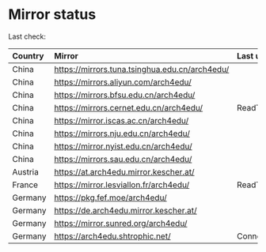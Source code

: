 <script src="./time.js"></script>
# Mirror status
Last check: <script type="text/javascript">localize(1754544866.9105003);</script>

|Country|Mirror|Last update|
|:------|:-----|:----------|
|China|https://mirrors.tuna.tsinghua.edu.cn/arch4edu/|<script type="text/javascript">localize(1754506317);</script>|
|China|https://mirrors.aliyun.com/arch4edu/|<script type="text/javascript">localize(1754506317);</script>|
|China|https://mirrors.bfsu.edu.cn/arch4edu/|<script type="text/javascript">localize(1754506317);</script>|
|China|https://mirrors.cernet.edu.cn/arch4edu/|ReadTimeout|
|China|https://mirror.iscas.ac.cn/arch4edu/|<script type="text/javascript">localize(1754506317);</script>|
|China|https://mirrors.nju.edu.cn/arch4edu/|<script type="text/javascript">localize(1754506317);</script>|
|China|https://mirror.nyist.edu.cn/arch4edu/|<script type="text/javascript">localize(1754506317);</script>|
|China|https://mirrors.sau.edu.cn/arch4edu/|<script type="text/javascript">localize(1754376915);</script>|
|Austria|https://at.arch4edu.mirror.kescher.at/|<script type="text/javascript">localize(1754506317);</script>|
|France|https://mirror.lesviallon.fr/arch4edu/|ReadTimeout|
|Germany|https://pkg.fef.moe/arch4edu/|<script type="text/javascript">localize(1754506317);</script>|
|Germany|https://de.arch4edu.mirror.kescher.at/|<script type="text/javascript">localize(1754506317);</script>|
|Germany|https://mirror.sunred.org/arch4edu/|<script type="text/javascript">localize(1754506317);</script>|
|Germany|https://arch4edu.shtrophic.net/|ConnectionError|

<script src="./tablefilter/tablefilter.js"></script>
<script src="./table.js"></script>